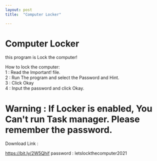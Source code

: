 ```yaml
---
layout: post
title:  "Computer Locker"

---
```


# Computer Locker  

this program is Lock the computer!  

How to lock the computer:  
1 : Read the Important! file.  
2 : Run The program and select the Password and Hint.  
3 : Click Okay  
4 : Input the password and click Okay.  

# Warning : If Locker is enabled, You Can't run Task manager. Please remember the password.  



Download Link :   

https://bit.ly/2W5Qhif
password : letslockthecomputer2021
